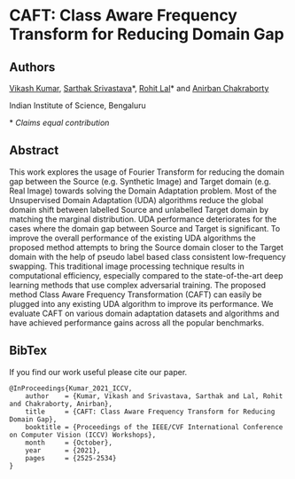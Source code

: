 # CAFT: Class Aware Frequency Transform for Reducing Domain Gap


## Authors

[Vikash Kumar](https://www.linkedin.com/in/vikash0837/), [Sarthak Srivastava](https://www.linkedin.com/in/ssarthak/)\*, [Rohit Lal](http://rohitlal.net/)\* and [Anirban Chakraborty](http://visual-computing.in/wp-content/uploads/2017/08/anirban-chakraborty.html)

Indian Institute of Science, Bengaluru

\* *Claims equal contribution*



## Abstract

This work explores the usage of Fourier Transform for reducing the domain gap between the Source (e.g. Synthetic Image) and Target domain (e.g. Real Image) towards solving the Domain Adaptation problem. Most of the Unsupervised Domain Adaptation (UDA) algorithms reduce the global domain shift between labelled Source and unlabelled Target domain by matching the marginal distribution. UDA performance deteriorates for the cases where the domain gap between Source and Target is significant. To improve the overall performance of the existing UDA algorithms the proposed method attempts to bring the Source domain closer to the Target domain with the help of pseudo label based class consistent low-frequency swapping. This traditional image processing technique results in computational efficiency, especially compared to the state-of-the-art deep learning methods that use complex adversarial training. The proposed method Class Aware Frequency Transformation (CAFT) can easily be plugged into any existing UDA algorithm to improve its performance. We evaluate CAFT on various domain adaptation datasets and algorithms and have achieved performance gains across all the popular benchmarks.

## BibTex

If you find our work useful please cite our paper.
```
@InProceedings{Kumar_2021_ICCV,
    author    = {Kumar, Vikash and Srivastava, Sarthak and Lal, Rohit and Chakraborty, Anirban},
    title     = {CAFT: Class Aware Frequency Transform for Reducing Domain Gap},
    booktitle = {Proceedings of the IEEE/CVF International Conference on Computer Vision (ICCV) Workshops},
    month     = {October},
    year      = {2021},
    pages     = {2525-2534}
}
```
